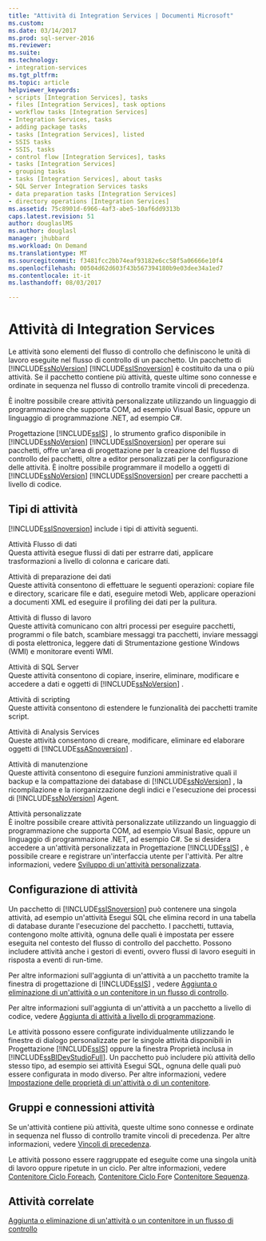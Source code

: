 ```yaml
---
title: "Attività di Integration Services | Documenti Microsoft"
ms.custom: 
ms.date: 03/14/2017
ms.prod: sql-server-2016
ms.reviewer: 
ms.suite: 
ms.technology:
- integration-services
ms.tgt_pltfrm: 
ms.topic: article
helpviewer_keywords:
- scripts [Integration Services], tasks
- files [Integration Services], task options
- workflow tasks [Integration Services]
- Integration Services, tasks
- adding package tasks
- tasks [Integration Services], listed
- SSIS tasks
- SSIS, tasks
- control flow [Integration Services], tasks
- tasks [Integration Services]
- grouping tasks
- tasks [Integration Services], about tasks
- SQL Server Integration Services tasks
- data preparation tasks [Integration Services]
- directory operations [Integration Services]
ms.assetid: 75c8901d-6966-4af3-abe5-10af6dd9313b
caps.latest.revision: 51
author: douglaslMS
ms.author: douglasl
manager: jhubbard
ms.workload: On Demand
ms.translationtype: MT
ms.sourcegitcommit: f3481fcc2bb74eaf93182e6cc58f5a06666e10f4
ms.openlocfilehash: 00504d62d603f43b567394180b9e03dee34a1ed7
ms.contentlocale: it-it
ms.lasthandoff: 08/03/2017

---
```

# <a name="integration-services-tasks"></a>Attività di Integration Services
  Le attività sono elementi del flusso di controllo che definiscono le unità di lavoro eseguite nel flusso di controllo di un pacchetto. Un pacchetto di [!INCLUDE[ssNoVersion](../../includes/ssnoversion-md.md)] [!INCLUDE[ssISnoversion](../../includes/ssisnoversion-md.md)] è costituito da una o più attività. Se il pacchetto contiene più attività, queste ultime sono connesse e ordinate in sequenza nel flusso di controllo tramite vincoli di precedenza.  
  
 È inoltre possibile creare attività personalizzate utilizzando un linguaggio di programmazione che supporta COM, ad esempio Visual Basic, oppure un linguaggio di programmazione .NET, ad esempio C#.  
  
 Progettazione [!INCLUDE[ssIS](../../includes/ssis-md.md)] , lo strumento grafico disponibile in [!INCLUDE[ssNoVersion](../../includes/ssnoversion-md.md)] [!INCLUDE[ssISnoversion](../../includes/ssisnoversion-md.md)] per operare sui pacchetti, offre un'area di progettazione per la creazione del flusso di controllo dei pacchetti, oltre a editor personalizzati per la configurazione delle attività. È inoltre possibile programmare il modello a oggetti di [!INCLUDE[ssNoVersion](../../includes/ssnoversion-md.md)] [!INCLUDE[ssISnoversion](../../includes/ssisnoversion-md.md)] per creare pacchetti a livello di codice.  
  
## <a name="types-of-tasks"></a>Tipi di attività  
 [!INCLUDE[ssISnoversion](../../includes/ssisnoversion-md.md)] include i tipi di attività seguenti.  
  
 Attività Flusso di dati  
 Questa attività esegue flussi di dati per estrarre dati, applicare trasformazioni a livello di colonna e caricare dati.  
  
 Attività di preparazione dei dati  
 Queste attività consentono di effettuare le seguenti operazioni: copiare file e directory, scaricare file e dati, eseguire metodi Web, applicare operazioni a documenti XML ed eseguire il profiling dei dati per la pulitura.  
  
 Attività di flusso di lavoro  
 Queste attività comunicano con altri processi per eseguire pacchetti, programmi o file batch, scambiare messaggi tra pacchetti, inviare messaggi di posta elettronica, leggere dati di Strumentazione gestione Windows (WMI) e monitorare eventi WMI.  
  
 Attività di SQL Server  
 Queste attività consentono di copiare, inserire, eliminare, modificare e accedere a dati e oggetti di [!INCLUDE[ssNoVersion](../../includes/ssnoversion-md.md)] .  
  
 Attività di scripting  
 Queste attività consentono di estendere le funzionalità dei pacchetti tramite script.  
  
 Attività di Analysis Services  
 Queste attività consentono di creare, modificare, eliminare ed elaborare oggetti di [!INCLUDE[ssASnoversion](../../includes/ssasnoversion-md.md)] .  
  
 Attività di manutenzione  
 Queste attività consentono di eseguire funzioni amministrative quali il backup e la compattazione dei database di [!INCLUDE[ssNoVersion](../../includes/ssnoversion-md.md)] , la ricompilazione e la riorganizzazione degli indici e l'esecuzione dei processi di [!INCLUDE[ssNoVersion](../../includes/ssnoversion-md.md)] Agent.  
  
 Attività personalizzate  
 È inoltre possibile creare attività personalizzate utilizzando un linguaggio di programmazione che supporta COM, ad esempio Visual Basic, oppure un linguaggio di programmazione .NET, ad esempio C#. Se si desidera accedere a un'attività personalizzata in Progettazione [!INCLUDE[ssIS](../../includes/ssis-md.md)] , è possibile creare e registrare un'interfaccia utente per l'attività. Per altre informazioni, vedere [Sviluppo di un'attività personalizzata](../../integration-services/extending-packages-custom-objects/task/developing-a-custom-task.md).  
  
## <a name="configuration-of-tasks"></a>Configurazione di attività  
 Un pacchetto di [!INCLUDE[ssISnoversion](../../includes/ssisnoversion-md.md)] può contenere una singola attività, ad esempio un'attività Esegui SQL che elimina record in una tabella di database durante l'esecuzione del pacchetto. I pacchetti, tuttavia, contengono molte attività, ognuna delle quali è impostata per essere eseguita nel contesto del flusso di controllo del pacchetto. Possono includere attività anche i gestori di eventi, ovvero flussi di lavoro eseguiti in risposta a eventi di run-time.  
  
 Per altre informazioni sull'aggiunta di un'attività a un pacchetto tramite la finestra di progettazione di [!INCLUDE[ssIS](../../includes/ssis-md.md)] , vedere [Aggiunta o eliminazione di un'attività o un contenitore in un flusso di controllo](../../integration-services/control-flow/add-or-delete-a-task-or-a-container-in-a-control-flow.md).  
  
 Per altre informazioni sull'aggiunta di un'attività a un pacchetto a livello di codice, vedere [Aggiunta di attività a livello di programmazione](../../integration-services/building-packages-programmatically/adding-tasks-programmatically.md).  
  
 Le attività possono essere configurate individualmente utilizzando le finestre di dialogo personalizzate per le singole attività disponibili in Progettazione [!INCLUDE[ssIS](../../includes/ssis-md.md)] oppure la finestra Proprietà inclusa in [!INCLUDE[ssBIDevStudioFull](../../includes/ssbidevstudiofull-md.md)]. Un pacchetto può includere più attività dello stesso tipo, ad esempio sei attività Esegui SQL, ognuna delle quali può essere configurata in modo diverso. Per altre informazioni, vedere [Impostazione delle proprietà di un'attività o di un contenitore](http://msdn.microsoft.com/library/52d47ca4-fb8c-493d-8b2b-48bb269f859b).  
  
## <a name="tasks-connections-and-groups"></a>Gruppi e connessioni attività  
 Se un'attività contiene più attività, queste ultime sono connesse e ordinate in sequenza nel flusso di controllo tramite vincoli di precedenza. Per altre informazioni, vedere [Vincoli di precedenza](../../integration-services/control-flow/precedence-constraints.md).  
  
 Le attività possono essere raggruppate ed eseguite come una singola unità di lavoro oppure ripetute in un ciclo. Per altre informazioni, vedere [Contenitore Ciclo Foreach](../../integration-services/control-flow/foreach-loop-container.md), [Contenitore Ciclo For](../../integration-services/control-flow/for-loop-container.md)e [Contenitore Sequenza](../../integration-services/control-flow/sequence-container.md).  
  
## <a name="related-tasks"></a>Attività correlate  
 [Aggiunta o eliminazione di un'attività o un contenitore in un flusso di controllo](../../integration-services/control-flow/add-or-delete-a-task-or-a-container-in-a-control-flow.md)  
  
  

